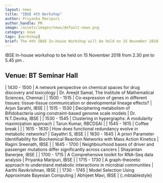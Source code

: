 ```yaml
---
layout: news
title: "IBSE 4th Workshop"
author: Priyanka Maripuri
author_handle: PM
image: /assets/images/news/default-news.png
category: news
tags: [workshop]
brief: The 4th IBSE In-house Workshop will be held on 15 November 2018 at BT Seminar Hall. 
---
```

IBSE In-house workshop to be held on 15 November 2018 from 2.30 pm to 5.45 pm .

<h2><span class =" label label-default">Venue: BT Seminar Hall</span></h2>

| 1430&nbsp;-&nbsp;1500 |  A network perspective on chemical spaces for drug discovery and toxicology | Dr. Areejit Samal, The Institute of Mathematical Sciences, Chennai |
| 1500 - 1515 |  Co-expression of genes in different tissues: tissue-tissue communication or developmental lineage effects? | Arjun Sarathi, IBSE |
| 1515 - 1530 |  Deciphering metabolism of Bifidobacteria using constraint-based genome scale models | Dr. N.T.Devika, IBSE |
| 1530 - 1545 |  Clustering in hypergraphs: A modularity maximization approach | Tarun Kumar, RBCDSAI |
| 1545 - 1615 |  Coffee break |  |
| 1615 - 1630 |  How does functional redundancy evolve in metabolic networks? | Gayathri S, IBSE |
| 1630 - 1645 |  A priori Parameter Identifiability for Biochemical Reaction Networks with Mass Action Kinetics | Ragini Sreenath, IBSE |
| 1645 - 1700 |  Neighbourhood bases of driver and passenger mutations differ significantly across cancers | Shayantan Banerjee, IBSE |
| 1700 - 1715 |  A Comprehensive toolkit for RNA-Seq data analysis | Priyanka Maripuri, IBSE |
| 1715 - 1730 |  A graph-theoretic approach to understand metabolic interactions in microbial communities | Aarthi Ravikrishnan, IBSE |
| 1730 - 1745 |  Model Selection Using Approximate Bayesian Computing | Abhijeet Mavi, IBSE |
{:.mbtablestyle}

